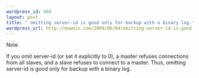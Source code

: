 ```yaml
--- 
wordpress_id: 484
layout: post
title: " omitting server-id is good only for backup with a binary log."
wordpress_url: http://maweis.com/2009/06/04/omitting-server-id-is-good-only-for-backup-with-a-binary-log/
---
```

Note

If you omit server-id (or set it explicitly to 0), a master refuses connections from all slaves, and a slave refuses to connect to a master. Thus, omitting server-id is good only for backup with a binary log.
